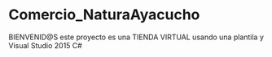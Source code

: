 # Comercio_NaturaAyacucho
BIENVENID@S este proyecto es una TIENDA VIRTUAL usando una plantila y Visual Studio 2015 C#
